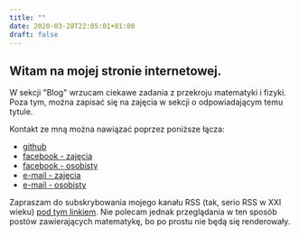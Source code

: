 ```yaml
---
title: ""
date: 2020-03-28T22:05:01+01:00
draft: false
---
```


## Witam na mojej stronie internetowej.
W sekcji "Blog" wrzucam ciekawe zadania z przekroju matematyki i fizyki. Poza tym, można zapisać się na zajęcia w sekcji o odpowiadającym temu tytule.

Kontakt ze mną można nawiązać poprzez poniższe łącza:
- [github](https://github.com/korsakjakub)
- [facebook - zajęcia](https://www.facebook.com/korepetycjeKorsak)
- [facebook - osobisty](https://www.facebook.com/korsakjakub/)
- [e-mail - zajęcia](mailto:korsakxyz@gmail.com)
- [e-mail - osobisty](mailto:jakub.korsak@protonmail.com)

Zapraszam do subskrybowania mojego kanału RSS (tak, serio RSS w XXI wieku) [pod tym linkiem](https://korsak.xyz/index.xml). Nie polecam jednak przeglądania w ten sposób postów zawierających matematykę, bo po prostu nie będą się renderowały.

